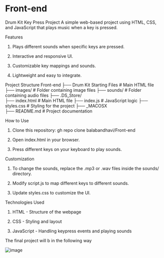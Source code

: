 # Front-end

Drum Kit Key Press Project
A simple web-based project using HTML, CSS, and JavaScript that plays music when a key is pressed.

Features

1. Plays different sounds when specific keys are pressed.

2. Interactive and responsive UI.

3. Customizable key mappings and sounds.

4. Lightweight and easy to integrate.

Project Structure
Front-end
├── Drum Kit Starting Files  # Main HTML file
  ├── images/        # Folder containing image files
  ├── sounds/        # Folder containing audio files
  ├── .DS_Store/     
  ├── index.html     # Main HTML file
  ├── index.js       # JavaScript logic
  ├── styles.css     # Styling for the project
├── _MACOSX  
├── README.md        # Project documentation


How to Use

1. Clone this repository:
   gh repo clone balabandhavi/Front-end

3. Open index.html in your browser.

4. Press different keys on your keyboard to play sounds.

Customization

1. To change the sounds, replace the .mp3 or .wav files inside the sounds/ directory.

2. Modify script.js to map different keys to different sounds.

3. Update styles.css to customize the UI.

Technologies Used

1. HTML - Structure of the webpage

2. CSS - Styling and layout

3. JavaScript - Handling keypress events and playing sounds

The final project will b in the following way 

![image](https://github.com/user-attachments/assets/a67a857c-d85a-4163-ab7d-91f9459a416a)

